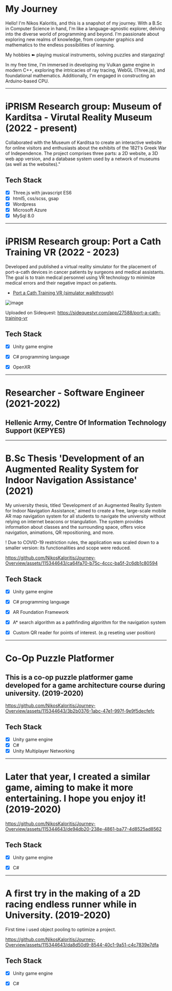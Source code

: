 # My Journey 

Hello! I'm Nikos Kaloritis, and this is a snapshot of my journey.
With a B.Sc in Computer Science in hand, I'm like a language-agnostic explorer, 
delving into the diverse world of programming and beyond. 
I'm passionate about exploring new realms of knowledge, 
from computer graphics and mathematics to the endless possibilities of learning.

My hobbies ➽ playing musical instruments, solving puzzles and stargazing!

In my free time, I'm immersed in developing my Vulkan game engine in modern C++, 
exploring the intricacies of ray tracing, WebGL (Three.js), and foundational mathematics. 
Additionally, I'm engaged in constructing an Arduino-based CPU.

-----

# iPRISM Research group: Museum of Karditsa - Virutal Reality Museum  (2022 - present)

Collaborated with the Museum of Karditsa to create an interactive website 
for online visitors and enthusiasts about the exhibits of the 1821's Greek War of Independence. 
The project comprises three parts: a 2D website, a 3D web app version, 
and a database system used by a network of museums (as well as the websites)."


## Tech Stack
- [x] Three.js with javascript ES6
- [x] html5, css/scss, gsap
- [x] Wordpress
- [x] Microsoft Azure
- [x] MySql 8.0

-----

# iPRISM Research group: Port a Cath Training VR (2022 - 2023)

Developed and published a virtual reality simulator for the placement of port-a-cath devices 
in cancer patients by surgeons and medical assistants. The goal is to train medical personnel 
using VR technology to minimize medical errors and their negative impact on patients.


- [Port a Cath Training VR (simulator walkthrough)](https://www.youtube.com/watch?v=64ogkiELXiw)

![image](https://github.com/NikosKaloritis/Journey-Overview/assets/115344643/16dd105f-5507-40ee-8f5a-55726bc58f7a)

Uploaded on Sidequest:
https://sidequestvr.com/app/27588/port-a-cath-training-vr

## Tech Stack
- [x] Unity game engine
- [x] C# programming language
- [x] OpenXR



-----

# Researcher - Software Engineer (2021-2022)
## Hellenic Army, Centre Of Information Technology Support (KEPYES)

-----

# B.Sc Thesis 'Development of an Augmented Reality System for Indoor Navigation Assistance' (2021)

My university thesis, titled 'Development of an Augmented Reality System for Indoor Navigation Assistance,' 
aimed to create a free, large-scale mobile AR map navigation system for all students to navigate 
the university without relying on internet beacons or triangulation. The system provides information 
about classes and the surrounding space, offers voice navigation, animations, QR repositioning, and more.


! Due to COVID-19 restriction rules, the application was scaled down to a smaller version: its functionalities and scope were reduced.

https://github.com/NikosKaloritis/Journey-Overview/assets/115344643/ca64fa70-b75c-4ccc-ba5f-2c6db1c80594

## Tech Stack
- [x] Unity game engine
- [x] C# programming language
- [x] AR Foundation Framework
- [x] A* search algorithm as a pathfinding algorithm for the navigation system
- [x] Custom QR reader for points of interest. (e.g reseting user position)


-----

# Co-Op Puzzle Platformer
## This is a co-op puzzle platformer game developed for a game architecture course during university. (2019-2020)

https://github.com/NikosKaloritis/Journey-Overview/assets/115344643/3b2b0376-1abc-47e1-997f-9e9f5decfefc

## Tech Stack
- [x] Unity game engine
- [x] C#
- [x] Unity Multiplayer Networking

-----

# Later that year, I created a similar game, aiming to make it more entertaining. I hope you enjoy it! (2019-2020)

https://github.com/NikosKaloritis/Journey-Overview/assets/115344643/de94db20-238e-4861-ba77-4d8525ad8562

## Tech Stack
- [x] Unity game engine
- [x] C#


-----

# A first try in the making of a 2D racing endless runner while in University. (2019-2020)
First time i used object pooling to optimize a project.

https://github.com/NikosKaloritis/Journey-Overview/assets/115344643/da8d50d9-8544-40c1-9a51-c4c7839e7dfa

## Tech Stack
- [x] Unity game engine
- [x] C#

